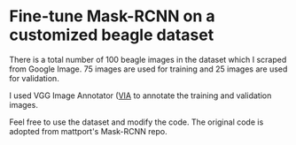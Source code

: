 # Fine-tune Mask-RCNN on a customized beagle dataset

There is a total number of 100 beagle images in the dataset which I scraped from Google Image. 75 images are used for training and 25 images are used for validation.

I used VGG Image Annotator ([VIA](http://www.robots.ox.ac.uk/~vgg/software/via/) to annotate the training and validation images.

Feel free to use the dataset and modify the code. The original code is adopted from mattport's Mask-RCNN repo.
